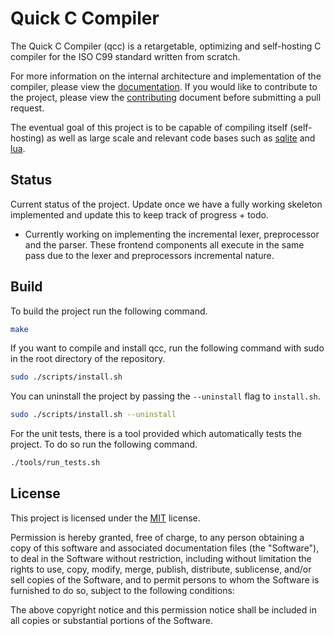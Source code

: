 # Quick C Compiler

The Quick C Compiler (qcc) is a retargetable, optimizing and self-hosting
C compiler for the ISO C99 standard written from scratch.

For more information on the internal architecture and implementation of the
compiler, please view the [documentation](/docs). If you would like to
contribute to the project, please view the [contributing](/CONTRIBUTING.MD)
document before submitting a pull request.

The eventual goal of this project is to be capable of compiling itself
(self-hosting) as well as large scale and relevant code bases such as
[sqlite](https://github.com/sqlite/sqlite) and [lua](https://github.com/lua/lua). 

## Status

Current status of the project. Update once we have a fully working skeleton
implemented and update this to keep track of progress + todo.

* Currently working on implementing the incremental lexer, preprocessor and
  the parser. These frontend components all execute in the same pass due to
  the lexer and preprocessors incremental nature.

## Build

To build the project run the following command.

```sh
make
```

If you want to compile and install qcc, run the following command with sudo
in the root directory of the repository.

```sh
sudo ./scripts/install.sh
```

You can uninstall the project by passing the `--uninstall` flag to `install.sh`.

```sh
sudo ./scripts/install.sh --uninstall
```

For the unit tests, there is a tool provided which automatically tests the
project. To do so run the following command.

```sh
./tools/run_tests.sh
```

## License

This project is licensed under the [MIT](/LICENSE) license.

Permission is hereby granted, free of charge, to any person obtaining a copy
of this software and associated documentation files (the "Software"), to deal
in the Software without restriction, including without limitation the rights
to use, copy, modify, merge, publish, distribute, sublicense, and/or sell
copies of the Software, and to permit persons to whom the Software is
furnished to do so, subject to the following conditions:

The above copyright notice and this permission notice shall be included in all
copies or substantial portions of the Software.
